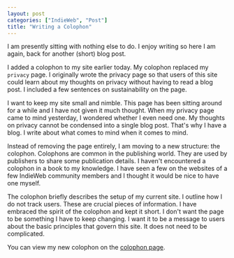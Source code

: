 ```yaml
---
layout: post
categories: ["IndieWeb", "Post"]
title: "Writing a Colophon"
---
```


I am presently sitting with nothing else to do. I enjoy writing so here I am again, back for another (short) blog post.

I added a colophon to my site earlier today. My colophon replaced my `privacy` page. I originally wrote the privacy page so that users of this site could learn about my thoughts on privacy without having to read a blog post. I included a few sentences on sustainability on the page.

I want to keep my site small and nimble. This page has been sitting around for a while and I have not given it much thought. When my privacy page came to mind yesterday, I wondered whether I even need one. My thoughts on privacy cannot be condensed into a single blog post. That's why I have a blog. I write about what comes to mind when it comes to mind.

Instead of removing the page entirely, I am moving to a new structure: the colophon. Colophons are common in the publishing world. They are used by publishers to share some publication details. I haven't encountered a colophon in a book to my knowledge. I have seen a few on the websites of a few IndieWeb community members and I thought it would be nice to have one myself.

The colophon briefly describes the setup of my current site. I outline how I do not track users. These are crucial pieces of information. I have embraced the spirit of the colophon and kept it short. I don't want the page to be something I have to keep changing. I want it to be a message to users about the basic principles that govern this site. It does not need to be complicated.

You can view my new colophon on the [colophon page](https://jamesg.blog/colophon/).